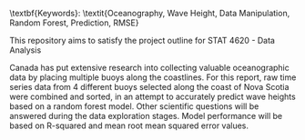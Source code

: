 \textbf{Keywords}: \textit{Oceanography, Wave Height, Data Manipulation, Random Forest, Prediction, RMSE}

This repository aims to satisfy the project outline for STAT 4620 - Data Analysis

Canada has put extensive research into collecting valuable oceanographic data by placing multiple buoys along the coastlines. 
For this report, raw time series data from 4 different buoys selected along the coast of Nova Scotia were combined and sorted, 
in an attempt to accurately predict wave heights based on a random forest model. 
Other scientific questions will be answered during the data exploration stages. 
Model performance will be based on R-squared and mean root mean squared error values. 
